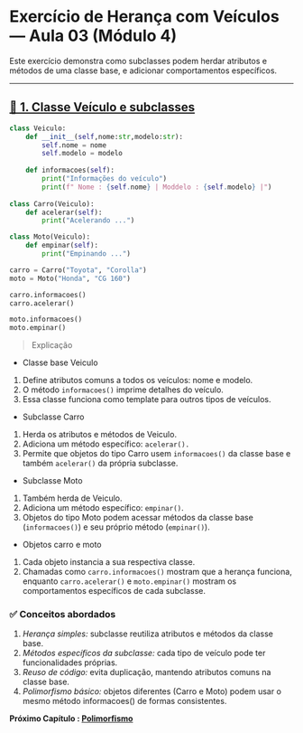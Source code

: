 # Exercício de Herança com Veículos — Aula 03 (Módulo 4)

Este exercício demonstra como subclasses podem herdar atributos e métodos de uma classe base, e adicionar comportamentos específicos.

---

## [🔹 1. Classe Veículo e subclasses](EX_01.py)

```py
class Veiculo:
    def __init__(self,nome:str,modelo:str):
        self.nome = nome
        self.modelo = modelo
    
    def informacoes(self):
        print("Informações do veículo")
        print(f" Nome : {self.nome} | Moddelo : {self.modelo} |")
    
class Carro(Veiculo):
    def acelerar(self):
        print("Acelerando ...")

class Moto(Veiculo):
    def empinar(self):
        print("Empinando ...")

carro = Carro("Toyota", "Corolla")
moto = Moto("Honda", "CG 160")

carro.informacoes()
carro.acelerar()

moto.informacoes()
moto.empinar()
```

> Explicação

- Classe base Veiculo

1. Define atributos comuns a todos os veículos: nome e modelo.
2. O método ``informacoes()`` imprime detalhes do veículo.
3. Essa classe funciona como template para outros tipos de veículos.

- Subclasse Carro

1. Herda os atributos e métodos de Veiculo.
2. Adiciona um método específico: ``acelerar().``
3. Permite que objetos do tipo Carro usem ``informacoes()`` da classe base e também ``acelerar()`` da própria subclasse.

- Subclasse Moto

1. Também herda de Veiculo.
2. Adiciona um método específico: ``empinar()``.
3. Objetos do tipo Moto podem acessar métodos da classe base (``informacoes()``) e seu próprio método (``empinar()``).

- Objetos carro e moto

1. Cada objeto instancia a sua respectiva classe.
2. Chamadas como ``carro.informacoes()`` mostram que a herança funciona, enquanto ``carro.acelerar()`` e ``moto.empinar()`` mostram os comportamentos específicos de cada subclasse.

### ✅ Conceitos abordados

1. *Herança simples:* subclasse reutiliza atributos e métodos da classe base.
2. *Métodos específicos da subclasse:* cada tipo de veículo pode ter funcionalidades próprias.
3. *Reuso de código:* evita duplicação, mantendo atributos comuns na classe base.
4. *Polimorfismo básico:* objetos diferentes (Carro e Moto) podem usar o mesmo método informacoes() de formas consistentes.

**Próximo Capítulo : [Polimorfismo](../../aula_04/04_polimorfismo.md)**

